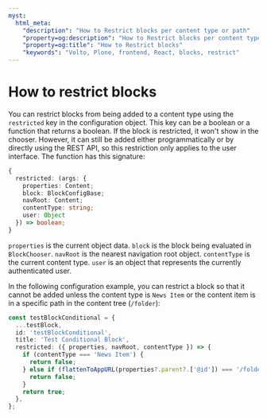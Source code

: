 ```yaml
---
myst:
  html_meta:
    "description": "How to Restrict blocks per content type or path"
    "property=og:description": "How to Restrict blocks per content type or path"
    "property=og:title": "How to Restrict blocks"
    "keywords": "Volto, Plone, frontend, React, blocks, restrict"
---
```


# How to restrict blocks

You can restrict blocks from being added to a content type using the `restricted` key in the configuration object.
This key can be a boolean or a function that returns a boolean.
If the block is restricted, it won't show in the chooser.
However, it can still be added either programmatically or by directly using the REST API, so this restriction only applies to the user interface.
The function has this signature:

```ts
{
  restricted: (args: {
    properties: Content;
    block: BlockConfigBase;
    navRoot: Content;
    contentType: string;
    user: Object
  }) => boolean;
}
```

`properties` is the current object data.
`block` is the block being evaluated in `BlockChooser`.
`navRoot` is the nearest navigation root object.
`contentType` is the current content type.
`user` is an object that represents the currently authenticated user.

In the following configuration example, you can restrict a block so that it cannot be added unless the content type is `News Item` or the content item is in a specific path in the content tree (`/folder`):

```ts
const testBlockConditional = {
  ...testBlock,
  id: 'testBlockConditional',
  title: 'Test Conditional Block',
  restricted: ({ properties, navRoot, contentType }) => {
    if (contentType === 'News Item') {
      return false;
    } else if (flattenToAppURL(properties?.parent?.['@id']) === '/folder') {
      return false;
    }
    return true;
  },
};
```
